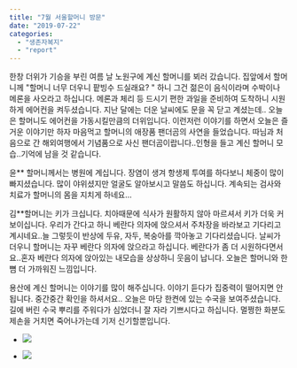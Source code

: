 ```yaml
---
title: "7월 서울할머니 방문"
date: "2019-07-22"
categories: 
  - "생존자복지"
  - "report"
---
```


한창 더위가 기승을 부린 여름 날 노원구에 계신 할머니를 뵈러 갔습니다. 집앞에서 할머니께 "할머니 너무 더우니 팥빙수 드실래요? " 하니 그건 젊은이 음식이라며 수박이나 메론을 사오라고 하십니다. 메론과 체리 등 드시기 편한 과일을 준비하여 도착하니 시원하게 에어컨을 켜두셨습니다. 지난 달에는 더운 날씨에도 문을 꼭 닫고 계셨는데.. 오늘은 할머니도 에어컨을 가동시킬만큼의 더위입니다. 이런저런 이야기를 하면서 오늘은 즐거운 이야기만 하자 마음먹고 할머니의 애장품 팬더곰의 사연을 들었습니다. 따님과 처음으로 간 해외여행에서 기념품으로 사신 팬더곰이랍니다..인형을 들고 계신 할머니 모습..기억에 남을 것 같습니다.

윤\*\* 할머니께서는 병원에 계십니다. 장염이 생겨 항생제 투여를 하다보니 체중이 많이 빠지셨습니다. 많이 야위셨지만 얼굴도 알아보시고 말씀도 하십니다. 계속되는 검사와 치료가 할머니의 몸을 지치게 하네요...

김\*\*할머니는 키가 크십니다. 치아때문에 식사가 원활하지 않아 마르셔서 키가 더욱 커 보이십니다. 우리가 간다고 하니 베란다 의자에 앉으셔서 주차장을 바라보고 기다리고 계시네요..늘 그렇듯이 반상에 두유, 자두, 복숭아를 깍아놓고 기다리셨습니다. 날씨가 더우니 할머니는 자꾸 베란다 의자에 앉으라고 하십니다. 베란다가 좀 더 시원하다면서요..혼자 베란다 의자에 앉아있는 내모습을 상상하니 웃음이 납니다. 오늘은 할머니와 한뼘 더 가까워진 느낌입니다.

용산에 계신 할머니는 이야기를 많이 해주십니다. 이야기 듣다가 집중력이 떨어지면 안됩니다. 중간중간 확인을 하셔서요.. 오늘은 마당 한켠에 있는 수국을 보여주셨습니다. 길에 버린 수국 뿌리를 주워다가 심었더니 잘 자라 기쁘시다고 하십니다. 멀쩡한 화분도 제손을 거치면 죽어나가는데 기저 신기할뿐입니다.

  

- ![](http://womenandwar.net/kr/wp-content/uploads/2019/11/0719-정기방문-1-1024x768.jpg)
    
- ![](http://womenandwar.net/kr/wp-content/uploads/2019/11/0722-정기방문_1-768x1024.jpg)

